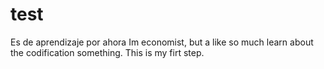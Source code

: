 # test
Es de aprendizaje por ahora
Im economist, but a like so much learn about the codification something. This is my firt step. 
